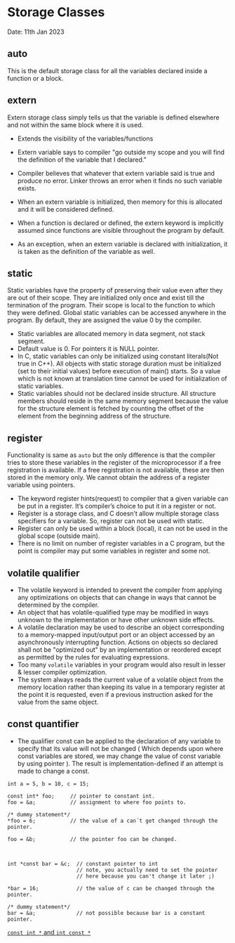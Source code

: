 # Storage Classes
Date: 11th Jan 2023

## auto
This is the default storage class for all the variables declared inside a
function or a block.

## extern 
Extern storage class simply tells us that the variable is defined
elsewhere and not within the same block where it is used.

- Extends the visibility of the variables/functions
- Extern variable says to compiler "go outside my scope and you will find the
  definition of the variable that I declared."
- Compiler believes that whatever that extern variable said is true and produce
  no error. Linker throws an error when it finds no such variable exists.
- When an extern variable is initialized, then memory for this is allocated and
  it will be considered defined.

- When a function is declared or defined, the extern keyword is implicitly
  assumed since functions are visible throughout the program by default.
- As an exception, when an extern variable is declared with initialization, it
  is taken as the definition of the variable as well.

## static 
Static variables have the property of preserving their value even
after they are out of their scope. They are initialized only once and exist
till the termination of the program. Their scope is local to the function to
which they were defined. Global static variables can be accessed anywhere in
the program. By default, they are assigned the value 0 by the compiler. 

- Static variables are allocated memory in data segment, not stack segment. 
- Default value is 0. For pointers it is NULL pointer.
- In C, static variables can only be initialized using constant literals(Not
  true in C++). All objects with static storage duration must be initialized
  (set to their initial values) before execution of main() starts. So a value
  which is not known at translation time cannot be used for initialization of
  static variables.
- Static variables should not be declared inside structure. All structure
  members should reside in the same memory segment because the value for the
  structure element is fetched by counting the offset of the element from the
  beginning address of the structure.


## register 
Functionality is same as `auto` but the only difference is that the
compiler tries to store these variables in the register of the microprocessor
if a free registration is available. If a free registration is not available,
    these are then stored in the memory only. We cannot obtain the address of a
    register variable using pointers. 
- The keyword register hints(request) to compiler that a given variable can be
  put in a register. It’s compiler’s choice to put it in a register or not.
- Register is a storage class, and C doesn’t allow multiple storage class
  specifiers for a variable. So, register can not be used with static.
- Register can only be used within a block (local), it can not be used in the
  global scope (outside main).
- There is no limit on number of register variables in a C program, but the
  point is compiler may put some variables in register and some not.

## volatile qualifier 
- The volatile keyword is intended to prevent the compiler from applying any
  optimizations on objects that can change in ways that cannot be determined by
  the compiler. 
- An object that has volatile-qualified type may be modified in ways unknown to
  the implementation or have other unknown side effects.
- A volatile declaration may be used to describe an object corresponding to a
  memory-mapped input/output port or an object accessed by an asynchronously
  interrupting function. Actions on objects so declared shall not be "optimized
  out" by an implementation or reordered except as permitted by the rules for
  evaluating expressions.
- Too many `volatile` variables in your program would also result in lesser &
  lesser compiler optimization. 
- The system always reads the current value of a volatile object from the
  memory location rather than keeping its value in a temporary register at the
  point it is requested, even if a previous instruction asked for the value
  from the same object.

## const quantifier
- The qualifier const can be applied to the declaration of any variable to
  specify that its value will not be changed ( Which depends upon where const
  variables are stored, we may change the value of const variable by using
  pointer ). The result is implementation-defined if an attempt is made to
  change a const. 

```
int a = 5, b = 10, c = 15;

const int* foo;     // pointer to constant int.
foo = &a;           // assignment to where foo points to.

/* dummy statement*/
*foo = 6;           // the value of a can´t get changed through the pointer.

foo = &b;           // the pointer foo can be changed.



int *const bar = &c;  // constant pointer to int 
                      // note, you actually need to set the pointer 
                      // here because you can't change it later ;)

*bar = 16;            // the value of c can be changed through the pointer.    

/* dummy statement*/
bar = &a;             // not possible because bar is a constant pointer.  
```

[`const int *` and `int const *`](https://stackoverflow.com/questions/1143262/what-is-the-difference-between-const-int-const-int-const-and-int-const)